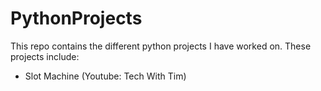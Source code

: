 # PythonProjects
This repo contains the different python projects I have worked on.
These projects include:
* Slot Machine (Youtube: Tech With Tim)
